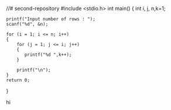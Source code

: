 //# second-repository
#include <stdio.h>
int main()
{
    int i, j, n,k=1;

    printf("Input number of rows : ");
    scanf("%d", &n);

    for (i = 1; i <= n; i++)
    {
        for (j = 1; j <= i; j++)
        {
           printf("%d ",k++); 
        }
        
        printf("\n");
    }
    return 0;
}

hi
